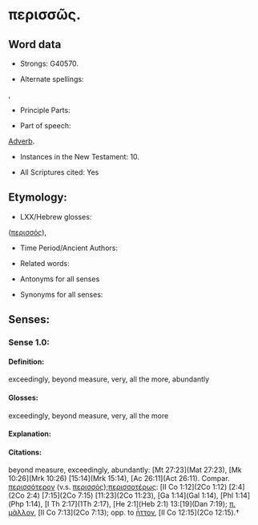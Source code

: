 # περισσῶς.

<!-- Status: S2=NeedsReview -->
<!-- Lexica used for edits: BDAG, FFM, LN, A-S -->

## Word data

* Strongs: G40570.

* Alternate spellings:

,

* Principle Parts: 


* Part of speech: 

[Adverb](http://ugg.readthedocs.io/en/latest/adverb.html).

* Instances in the New Testament: 10.

* All Scriptures cited: Yes

## Etymology: 


* LXX/Hebrew glosses: 

([περισσός]()),

* Time Period/Ancient Authors: 


* Related words: 

* Antonyms for all senses

* Synonyms for all senses: 


## Senses: 


### Sense  1.0: 

#### Definition: 

exceedingly, beyond measure, very, all the more, abundantly

#### Glosses: 

exceedingly, beyond measure, very, all the more

#### Explanation: 


#### Citations: 

beyond measure, exceedingly, abundantly: [Mt 27:23](Mat 27:23), [Mk 10:26](Mrk 10:26) [15:14](Mrk 15:14), [Ac 26:11](Act 26:11). Compar. [περισσότερον]() (v.s. [περισσός]());[περισσοτέρως](): [II Co 1:12](2Co 1:12) [2:4](2Co 2:4) [7:15](2Co 7:15) [11:23](2Co 11:23), [Ga 1:14](Gal 1:14), [Phl 1:14](Php 1:14), [I Th 2:17](1Th 2:17), [He 2:1](Heb 2:1) 13:[19](Dan 7:19); [π. μᾶλλον](), [II Co 7:13](2Co 7:13); opp. to [ἧττον](), [II Co 12:15](2Co 12:15).†